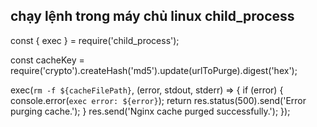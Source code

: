 ## chạy lệnh trong máy chủ linux child_process

const { exec } = require('child_process');

const cacheKey = require('crypto').createHash('md5').update(urlToPurge).digest('hex');

exec(`rm -f ${cacheFilePath}`, (error, stdout, stderr) => {
        if (error) {
            console.error(`exec error: ${error}`);
            return res.status(500).send('Error purging cache.');
        }
        res.send('Nginx cache purged successfully.');
    });

